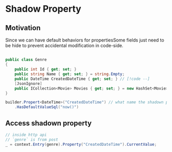 # Shadow Property

## Motivation

Since we can have default behaviors for propertiesSome fields just need to be hide to prevent accidental modification in code-side. 

## 

```cs
public class Genre
{
    public int Id { get; set; }
    public string Name { get; set; } = string.Empty;
    public DateTime CreatedDateTime { get; set; } // [!code --]
    [JsonIgnore]
    public ICollection<Movie> Movies { get; set; } = new HashSet<Movie>();
}

builder.Propert<DateTime>("CreatedDateTime") // what name the shadown property should have
    .HasDefaultValueSql("now()")
```

## Access shadown property

```cs
// inside http api
// `genre` is from post
_ = context.Entry(genre).Property("CreatedDateTime").CurrentValue;
```
